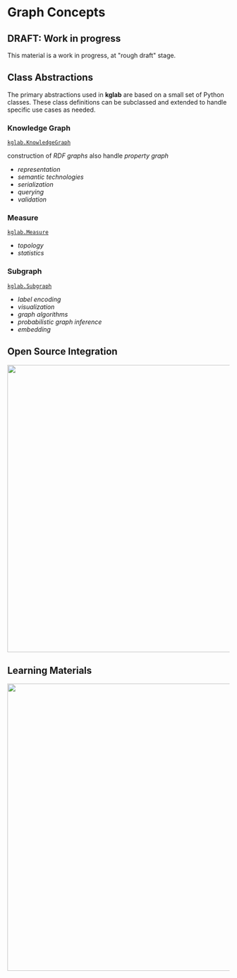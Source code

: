 # Graph Concepts

## DRAFT: Work in progress

This material is a work in progress, at "rough draft" stage.


## Class Abstractions

The primary abstractions used in **kglab** are based on a small set of
Python classes.
These class definitions can be subclassed and extended to handle
specific use cases as needed.


### Knowledge Graph

[`kglab.KnowledgeGraph`](../ref/#knowledgegraph-class)

construction of *RDF graphs*
also handle *property graph*

  * *representation*
  * *semantic technologies*
  * *serialization*
  * *querying*
  * *validation*


### Measure

[`kglab.Measure`](../ref/#measure-class)

  * *topology*
  * *statistics*


### Subgraph

[`kglab.Subgraph`](../ref/#subgraph-class)

  * *label encoding*
  * *visualization*
  * *graph algorithms*
  * *probabilistic graph inference*
  * *embedding*


## Open Source Integration

<a href="../assets/landscape.png" target="_blank"><img src="../assets/landscape.png" width="650" /></a>


## Learning Materials

<a href="../assets/learning.png" target="_blank"><img src="../assets/learning.png" width="650" /></a>
